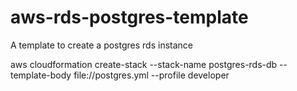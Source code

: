 # aws-rds-postgres-template
A template to create a postgres rds instance

 aws cloudformation create-stack --stack-name postgres-rds-db --template-body file://postgres.yml --profile developer
